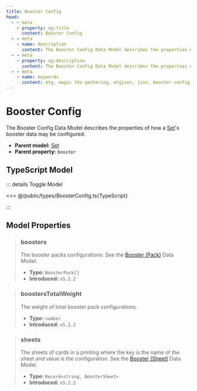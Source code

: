 ```yaml
---
title: Booster Config
head:
  - - meta
    - property: og:title
      content: Booster Config
  - - meta
    - name: description
      content: The Booster Config Data Model describes the properties of how a Set's booster data may be configured.
  - - meta
    - property: og:description
      content: The Booster Config Data Model describes the properties of how a Set's booster data may be configured.
  - - meta
    - name: keywords
      content: mtg, magic the gathering, mtgjson, json, booster config
---
```


# Booster Config

The Booster Config Data Model describes the properties of how a [Set](/data-models/set/)'s booster data may be configured.

- **Parent model:** [Set](/data-models/set/)
- **Parent property:** `booster`

## TypeScript Model

::: details Toggle Model

<<< @/public/types/BoosterConfig.ts{TypeScript}

:::

## Model Properties

> ### boosters
>
> The booster packs configurations. See the [Booster (Pack)](/data-models/booster/booster-pack/) Data Model.
>
> - **Type:** `BoosterPack[]`
> - **Introduced:** `v5.2.2`

> ### boostersTotalWeight
>
> The weight of total booster pack configurations.
>
> - **Type:** `number`
> - **Introduced:** `v5.2.2`

> ### sheets
>
> The sheets of cards in a printing where the key is the name of the sheet and value is the configuration. See the [Booster (Sheet)](/data-models/booster/booster-sheet/) Data Model.
>
> - **Type:** `Record<string, BoosterSheet>`
> - **Introduced:** `v5.2.2`
